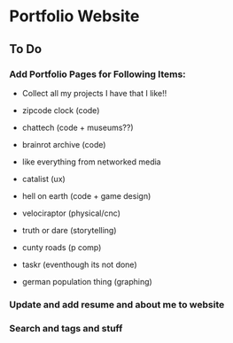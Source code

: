# Portfolio Website

## To Do

### Add Portfolio Pages for Following Items:

- Collect all my projects I have that I like!!

- zipcode clock (code)
- chattech (code + museums??)
- brainrot archive (code)
- like everything from networked media
- catalist (ux)
- hell on earth (code + game design)
- velociraptor (physical/cnc)
- truth or dare (storytelling)
- cunty roads (p comp)
- taskr (eventhough its not done)
- german population thing (graphing)

### Update and add resume and about me to website

### Search and tags and stuff